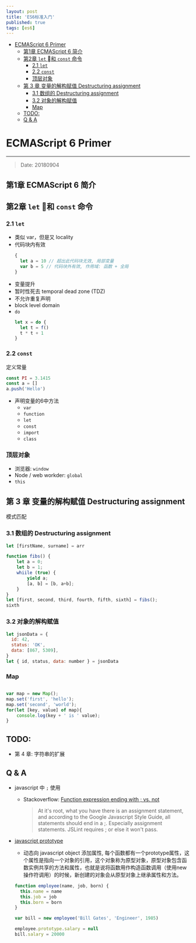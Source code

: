 ```yaml
---
layout: post
title: 'ES6标准入门'
published: true
tags: [es6]
---
```


- [ECMAScript 6 Primer](#ecmascript-6-primer)
  - [第1章 ECMAScript 6 简介](#%E7%AC%AC1%E7%AB%A0-ecmascript-6-%E7%AE%80%E4%BB%8B)
  - [第2章 `let` 和 `const` 命令](#%E7%AC%AC2%E7%AB%A0-let-%08%E5%92%8C-const-%E5%91%BD%E4%BB%A4)
    - [2.1 `let`](#21-let)
    - [2.2 `const`](#22-const)
    - [顶层对象](#%E9%A1%B6%E5%B1%82%E5%AF%B9%E8%B1%A1)
  - [第 3 章 变量的解构赋值 Destructuring assignment](#%E7%AC%AC-3-%E7%AB%A0-%E5%8F%98%E9%87%8F%E7%9A%84%E8%A7%A3%E6%9E%84%E8%B5%8B%E5%80%BC-destructuring-assignment)
    - [3.1 数组的 Destructuring assignment](#31-%E6%95%B0%E7%BB%84%E7%9A%84-destructuring-assignment)
    - [3.2 对象的解构赋值](#32-%E5%AF%B9%E8%B1%A1%E7%9A%84%E8%A7%A3%E6%9E%84%E8%B5%8B%E5%80%BC)
    - [Map](#map)
  - [TODO:](#todo)
  - [Q & A](#q--a)

# ECMAScript 6 Primer

---

> Date: 20180904

## 第1章 ECMAScript 6 简介

## 第2章 `let` 和 `const` 命令

### 2.1 `let`

- 类似 var，但是又 locality
- 代码块内有效
  ```js
  {
    let a = 10 // 超出此代码块无效, 局部变量
    var b = 5 // 代码块外有效, 作用域: 函数 + 全局
  }
  ```
- 变量提升
- 暂时性死去 temporal dead zone (TDZ)
- 不允许重复声明
- block level domain
- `do`
  ```js
  let x = do {
    let t = f()
    t * t + 1
  }
  ```

### 2.2 `const`

定义常量

```js
const PI = 3.1415
const a = []
a.push('Hello')
```

- 声明变量的6中方法
  - `var`
  - `function`
  - `let`
  - `const`
  - `import`
  - `class`

### 顶层对象

- 浏览器: `window`
- Node / web workder: `global`
- `this`

## 第 3 章 变量的解构赋值 Destructuring assignment

模式匹配

### 3.1 数组的 Destructuring assignment

```js
let [firstName, surname] = arr
```

```js
function fibs() {
    let a = 0;
    let b = 1;
    whiile (true) {
        yield a;
        [a, b] = [b, a+b];
    }
}
let [first, second, third, fourth, fifth, sixth] = fibs();
sixth
```

### 3.2 对象的解构赋值

```js
let jsonData = {
  id: 42,
  status: 'OK',
  data: [867, 5309],
}
let { id, status, data: number } = jsonData
```

### Map

```js

var map = new Map();
map.set('first', 'hello');
map.set('second', 'world');
for(let [key, value] of map){
    console.log(key + ' is ' value);
}
```

## TODO:

- 第 4 章: 字符串的扩展

## Q & A

- javascript 中 `;` 使用
  - Stackoverflow: [Function expression ending with ; vs. not](https://stackoverflow.com/questions/4393265/function-expression-ending-with-vs-not)
    > At it's root, what you have there is an assignment statement, and according to the Google Javascript Style Guide, all statements should end in a ;. Especially assignment statements. JSLint requires ; or else it won't pass.
- [javascript prototype](https://en.wikipedia.org/wiki/Prototype_JavaScript_Framework)

  - 动态向 javascript object 添加属性, 每个函数都有一个prototype属性，这个属性是指向一个对象的引用，这个对象称为原型对象，原型对象包含函数实例共享的方法和属性，也就是说将函数用作构造函数调用（使用new操作符调用）的时候，新创建的对象会从原型对象上继承属性和方法。

  ```js
  function employee(name, job, born) {
    this.name = name
    this.job = job
    this.born = born
  }

  var bill = new employee('Bill Gates', 'Engineer', 1985)

  employee.prototype.salary = null
  bill.salary = 20000
  ```
